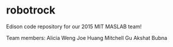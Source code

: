 robotrock
=========

Edison code repository for our 2015 MIT MASLAB team!

Team members:
Alicia Weng
Joe Huang
Mitchell Gu
Akshat Bubna